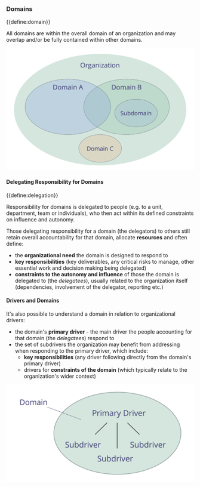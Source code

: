 ### Domains

{{define:domain}}

All domains are within the overall domain of an organization and may overlap and/or be fully contained within other domains.

![Domains may overlap and/or be fully contained within other domains](img/driver-domain/domains-in-organizations.png)


#### Delegating Responsibility for Domains

{{define:delegation}}

Responsibility for domains is delegated to people (e.g. to a unit, department, team or individuals), who then act within its defined constraints on influence and autonomy.

Those delegating responsibility for a domain (the delegators) to others still retain overall accountability for that domain, allocate **resources** and often define:

-   the **organizational need** the domain is designed to respond to
-   **key responsibilities** (key deliverables, any critical risks to manage, other essential work and decision making being delegated)
-   **constraints to the autonomy and influence** of those the domain is delegated to (the _delegatees_), usually related to the organization itself (dependencies, involvement of the delegator, reporting etc.)

#### Drivers and Domains

It's also possible to understand a domain in relation to organizational drivers:

-   the domain's **primary driver** - the main driver the people accounting for that domain (the _delegatees_) respond to
-   the set of subdrivers the organization may benefit from addressing when responding to the primary driver, which include:
    -   **key responsibilities** (any driver following directly from the domain's primary driver)
    -   drivers for **constraints of the domain** (which typically relate to the organization's wider context)

![Drivers and domains](img/driver-domain/drivers-and-domains.png)

